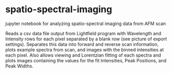# spatio-spectral-imaging
jupyter notebook for analyzing spatio-spectral imaging data from AFM scan

Reads a csv data file output from Lightfield program with Wavelength and Intensity rows for each pixel separated by a blank row (see picture of export settings). Separates this data into forward and reverse scan information, plots example spectra from scan, and images with the binned intensities at each pixel. Also allows viewing and Lorentzian fitting of each spectra and plots images containing the values for the fit Intensities, Peak Positions, and Peak Widths.
